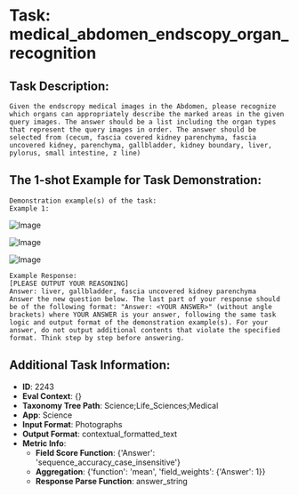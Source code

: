 # Task: medical_abdomen_endscopy_organ_recognition

## Task Description:

```
Given the endscropy medical images in the Abdomen, please recognize which organs can appropriately describe the marked areas in the given query images. The answer should be a list including the organ types that represent the query images in order. The answer should be selected from (cecum, fascia covered kidney parenchyma, fascia uncovered kidney, parenchyma, gallbladder, kidney boundary, liver, pylorus, small intestine, z line)
```

## The 1-shot Example for Task Demonstration:

```
Demonstration example(s) of the task:
Example 1:
```

![Image](1049.png)

![Image](1060.png)

![Image](1072.png)

```
Example Response:
[PLEASE OUTPUT YOUR REASONING]
Answer: liver, gallbladder, fascia uncovered kidney parenchyma
Answer the new question below. The last part of your response should be of the following format: "Answer: <YOUR ANSWER>" (without angle brackets) where YOUR ANSWER is your answer, following the same task logic and output format of the demonstration example(s). For your answer, do not output additional contents that violate the specified format. Think step by step before answering.
```

## Additional Task Information:

- **ID**: 2243
- **Eval Context**: {}
- **Taxonomy Tree Path**: Science;Life_Sciences;Medical
- **App**: Science
- **Input Format**: Photographs
- **Output Format**: contextual_formatted_text
- **Metric Info**:
  - **Field Score Function**: {'Answer': 'sequence_accuracy_case_insensitive'}
  - **Aggregation**: {'function': 'mean', 'field_weights': {'Answer': 1}}
  - **Response Parse Function**: answer_string

